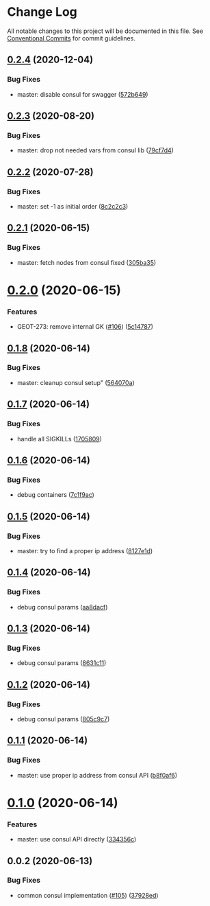 # Change Log

All notable changes to this project will be documented in this file.
See [Conventional Commits](https://conventionalcommits.org) for commit guidelines.

## [0.2.4](https://github.com/mariusz-kabala/gtms-backend/compare/@gtms/lib-consul@0.2.3...@gtms/lib-consul@0.2.4) (2020-12-04)


### Bug Fixes

* master: disable consul for swagger ([572b649](https://github.com/mariusz-kabala/gtms-backend/commit/572b64918bca00c7425f52e196414cbc6bbb3df6))





## [0.2.3](https://github.com/mariusz-kabala/gtms-backend/compare/@gtms/lib-consul@0.2.2...@gtms/lib-consul@0.2.3) (2020-08-20)


### Bug Fixes

* master: drop not needed vars from consul lib ([79cf7d4](https://github.com/mariusz-kabala/gtms-backend/commit/79cf7d49b80dc8d135023ff149b78af09703b61d))





## [0.2.2](https://github.com/mariusz-kabala/gtms-backend/compare/@gtms/lib-consul@0.2.1...@gtms/lib-consul@0.2.2) (2020-07-28)


### Bug Fixes

* master: set -1 as initial order ([8c2c2c3](https://github.com/mariusz-kabala/gtms-backend/commit/8c2c2c336cad78da164e671e459ef281e49edc36))





## [0.2.1](https://github.com/mariusz-kabala/gtms-backend/compare/@gtms/lib-consul@0.2.0...@gtms/lib-consul@0.2.1) (2020-06-15)


### Bug Fixes

* master: fetch nodes from consul fixed ([305ba35](https://github.com/mariusz-kabala/gtms-backend/commit/305ba3596c750e8a8d3b77a70a6f515fb1a39932))





# [0.2.0](https://github.com/mariusz-kabala/gtms-backend/compare/@gtms/lib-consul@0.1.8...@gtms/lib-consul@0.2.0) (2020-06-15)


### Features

* GEOT-273: remove internal GK ([#106](https://github.com/mariusz-kabala/gtms-backend/issues/106)) ([5c14787](https://github.com/mariusz-kabala/gtms-backend/commit/5c14787a2e6bcf98ffef77bbc4315d14c577b082))





## [0.1.8](https://github.com/mariusz-kabala/gtms-backend/compare/@gtms/lib-consul@0.1.7...@gtms/lib-consul@0.1.8) (2020-06-14)


### Bug Fixes

* master: cleanup consul setup" ([564070a](https://github.com/mariusz-kabala/gtms-backend/commit/564070ac934e28e19f7b95348144e26272d71911))





## [0.1.7](https://github.com/mariusz-kabala/gtms-backend/compare/@gtms/lib-consul@0.1.6...@gtms/lib-consul@0.1.7) (2020-06-14)


### Bug Fixes

* handle all SIGKILLs ([1705809](https://github.com/mariusz-kabala/gtms-backend/commit/17058090173b88749e06d24972a62e30e2f73b9b))





## [0.1.6](https://github.com/mariusz-kabala/gtms-backend/compare/@gtms/lib-consul@0.1.5...@gtms/lib-consul@0.1.6) (2020-06-14)


### Bug Fixes

* debug containers ([7c1f9ac](https://github.com/mariusz-kabala/gtms-backend/commit/7c1f9acdef036695c2a0eb29cc2edfabb7c874dc))





## [0.1.5](https://github.com/mariusz-kabala/gtms-backend/compare/@gtms/lib-consul@0.1.4...@gtms/lib-consul@0.1.5) (2020-06-14)


### Bug Fixes

* master: try to find a proper ip address ([8127e1d](https://github.com/mariusz-kabala/gtms-backend/commit/8127e1da18380c6db26417fb7f349d3fe6be3de4))





## [0.1.4](https://github.com/mariusz-kabala/gtms-backend/compare/@gtms/lib-consul@0.1.3...@gtms/lib-consul@0.1.4) (2020-06-14)


### Bug Fixes

* debug consul params ([aa8dacf](https://github.com/mariusz-kabala/gtms-backend/commit/aa8dacf77b8a6593f3e16e891da6a4141f5d60f6))





## [0.1.3](https://github.com/mariusz-kabala/gtms-backend/compare/@gtms/lib-consul@0.1.2...@gtms/lib-consul@0.1.3) (2020-06-14)


### Bug Fixes

* debug consul params ([8631c11](https://github.com/mariusz-kabala/gtms-backend/commit/8631c116eaf4c85130438bef53974716721779d0))





## [0.1.2](https://github.com/mariusz-kabala/gtms-backend/compare/@gtms/lib-consul@0.1.1...@gtms/lib-consul@0.1.2) (2020-06-14)


### Bug Fixes

* debug consul params ([805c9c7](https://github.com/mariusz-kabala/gtms-backend/commit/805c9c72e1647524ce80c7b4a8f12b3153cc5490))





## [0.1.1](https://github.com/mariusz-kabala/gtms-backend/compare/@gtms/lib-consul@0.1.0...@gtms/lib-consul@0.1.1) (2020-06-14)


### Bug Fixes

* master: use proper ip address from consul API ([b8f0af6](https://github.com/mariusz-kabala/gtms-backend/commit/b8f0af638bef840ce3bbb5a96097b717c1f4cebe))





# [0.1.0](https://github.com/mariusz-kabala/gtms-backend/compare/@gtms/lib-consul@0.0.2...@gtms/lib-consul@0.1.0) (2020-06-14)


### Features

* master: use consul API directly ([334356c](https://github.com/mariusz-kabala/gtms-backend/commit/334356cd6389235c8b92cdfc916d80397d569bb1))





## 0.0.2 (2020-06-13)


### Bug Fixes

* common consul implementation ([#105](https://github.com/mariusz-kabala/gtms-backend/issues/105)) ([37928ed](https://github.com/mariusz-kabala/gtms-backend/commit/37928ed931c7a6453af6c7080c95ca524918f80e))
